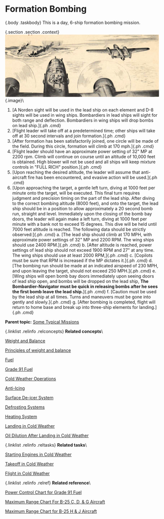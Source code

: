 
Formation Bombing
=================

 {.body .taskbody}
This is a day, 6-ship formation bombing mission.

 {.section .section .context}
\
![Formation bombing](../images/formation_bombing.png){.image}\


1.  [A Norden sight will be used in the lead ship on each element and
    D-8 sights will be used in wing ships. Bombardiers in lead ships
    will sight for both range and deflection. Bombardiers in wing ships
    will drop bombs on lead ship.]{.ph .cmd}
2.  [Flight leader will take off at a predetermined time; other ships
    will take off at 30 second intervals and join formation.]{.ph .cmd}
3.  [After formation has been satisfactorily joined, one circle will be
    made of the field. During this circle, formation will climb at 170
    mph.]{.ph .cmd}
4.  [Flight leader should have an approximate power setting of 32\" MP
    at 2200 rpm. Climb will continue on course until an altitude of
    10,000 feet is obtained. High blower will not be used and all ships
    will keep mixture controls in \"FULL RICH\" position.]{.ph .cmd}
5.  [Upon reaching the desired altitude, the leader will assume that
    anti-aircraft fire has been encountered, and evasive action will be
    used.]{.ph .cmd}
6.  [Upon approaching the target, a gentle left turn, diving at 1000
    feet per minute onto the target, will be executed. This final turn
    requires judgment and precision timing on the part of the lead ship.
    After diving to the correct bombing altitude (8000 feet), and onto
    the target, the lead ship should be in a position to allow
    approximately a 20 second bomb run, straight and level. Immediately
    upon the closing of the bomb bay doors, the leader will again make a
    left turn, diving at 1000 feet per minute with a bank not to exceed
    15 degrees. This dive will be held until 7000 feet altitude is
    reached. The following data should be strictly observed:]{.ph .cmd}
    a.  [The lead ship should climb at 170 MPH, with approximate power
        settings of 32\" MP and 2200 RPM. The wing ships should use 2400
        RPM.]{.ph .cmd}
    b.  [After altitude is reached, power settings of lead ship should
        not exceed 1900 RPM and 27\" at any time. The wing ships should
        use at least 2000 RPM,]{.ph .cmd}
    c.  [Copilots must be sure that RPM is increased if the MP dictates
        it.]{.ph .cmd}
    d.  [The bombing run should be made at an indicated airspeed of 230
        MPH, and upon leaving the target, should not exceed 250
        MPH.]{.ph .cmd}
    e.  [Wing ships will open bomb bay doors immediately upon seeing
        doors of lead ship open, and bombs will be dropped on the lead
        ship, **The Bombardier-Navigator must be quick in releasing
        bombs after he sees the first bomb Ieave the lead ship.**]{.ph
        .cmd}
    f.  [Caution must be used by the lead ship at all times. Turns and
        maneuvers must be gone into gently and slowly.]{.ph .cmd}
    g.  [After bombing is completed, flight will return to home base and
        break up into three-ship elements for landing.]{.ph .cmd}




**Parent topic:** [Some Typical
Missions](../topics/some_typical_missions.md "The types of practice missions you can expect when learning the B-25.")



 {.linklist .relinfo .relconcepts}
**Related concepts**\

<div>

[Weight and
Balance](../topics/WeightAndBalance.md "The day when a pilot flew by guesswork is past. One by one the decisions that were made by intuition, hunches, and guesswork have been taken over by an orderly system based on knowledge and understanding. Invariably this has resulted in greater safety and operating efficiency.")

</div>

<div>

[Principles of weight and
balance](../topics/PrinciplesOfWeightAndBalance.md "Understanding proper balance and the center of gravity of a B-25, and how to correctly determine the total weight and its distribution on board the aircraft.")

</div>

<div>

[Fuel](../topics/fuel.md "Information on the fuel required for the B-25, and how to determine the maximum flight range for the aircraft under different conditions.")

</div>

<div>

[Grade 91
Fuel](../topics/grade_91_fuel.md "With our entry into World War II, and our operations on fighting fronts the length and breadth of the world, it became apparent that we could not produce high-octane fuels quickly enough to meet the demand.")

</div>

<div>

[Cold Weather
Operations](../topics/cold_weather_operations.md "Cold weather operations bring visions of long arctic nights, glaciers, Eskimos, and stories you have heard of the Far North.")

</div>

<div>

[Anti-Icing](../topics/anti_icing.md "Emergency provision is made to prevent ice formation on the propellers, and on the bombsight window by an alcohol anti-icing system.")

</div>

<div>

[Surface De-icer
System](../topics/surface_de_icer_system.md "The location and scenarios for using the de-icing systems on you B-25.")

</div>

<div>

[Defrosting
Systems](../topics/defrosting_systems.md "Where the desfrosting systems are located across the B-25.")

</div>

<div>

[Heating
System](../topics/heating_system.md "The airplane has two independent heating systems; one for heating the navigator's, pilot's, and bombardier's compartments, the other for heating the radio operator's compartment and the interior of the fuselage aft of it.")

</div>

<div>

[Landing in Cold
Weather](../topics/landing_in_cold_weather.md "Practical tips on what to know when landing your B-25 in cold weather flying conditions.")

</div>

<div>

[Oil Dilution After Landing in Cold
Weather](../topics/oil_dilution_after_landing_in_cold_weather.md "To obtain sufficient dilution of the oil to facilitate starting, allow the engine to cool either by idling or stopping after flight, before dilution begins.")

</div>


 {.linklist .relinfo .reltasks}
**Related tasks**\

<div>

[Starting Engines in Cold
Weather](../topics/starting_engines_in_cold_weather.md "A checklist to ensure that your engines will start and work properly in cold weather conditions.")

</div>

<div>

[Takeoff in Cold
Weather](../topics/takeoff_in_cold_weather.md "Short checklist on what to look for when attempting to take off during cold weather conditions.")

</div>

<div>

[Flight in Cold
Weather](../topics/flight_in_cold_weather.md "Your anti-icing and de-icing equipment is primarily intended as a means of getting you out of icing levels.")

</div>


 {.linklist .relinfo .relref}
**Related reference**\

<div>

[Power Control Chart for Grade 91
Fuel](../topics/power_control_chart_for_grade_91_fuel.md "What you can expect when flying the B-25 using Grade 91 fuel.")

</div>

<div>

[Maximum Range Chart For B-25 C, D, & G
Aircraft](../topics/maximum_range_chart_for_b_25_c_d_and_g_aircraft.md "Information on the maximum range for the C, D, and G models of the B-25.")

</div>

<div>

[Maximum Range Chart for B-25 H & J
Aircraft](../topics/maximum_range_chart_for_b_25_h_and_j_aircraft.md "Information on the maximum range for the H and J models of the B-25.")

</div>


